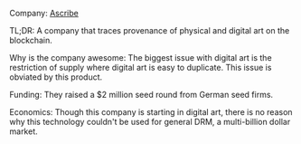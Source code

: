 Company: [Ascribe](Ascribe.io)

TL;DR: A company that traces provenance of physical and digital art on the blockchain.

Why is the company awesome: The biggest issue with digital art is the restriction of supply where digital art is easy to duplicate. This issue is obviated by this product. 

Funding: They raised a $2 million seed round from German seed firms.

Economics: Though this company is starting in digital art, there is no reason why this technology couldn't be used for general DRM, a multi-billion dollar market.


